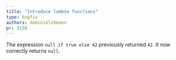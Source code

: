 ```yaml
---
title: "Introduce lambda functions"
type: bugfix
authors: dominiklohmann
pr: 5150
---
```


The expression `null if true else 42` previously returned `42`. It now correctly
returns `null`.

